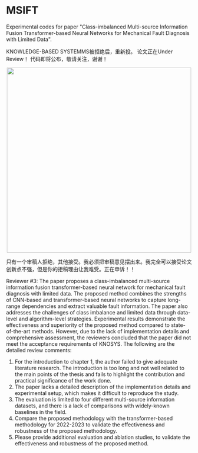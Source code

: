 # MSIFT
Experimental codes for paper "Class-imbalanced Multi-source Information Fusion Transformer-based Neural Networks for Mechanical Fault Diagnosis with Limited Data".

KNOWLEDGE-BASED SYSTEMMS被拒绝后，重新投。
论文正在Under Review！
代码即将公布，敬请关注，谢谢！


<div align=center>
<img src="https://github.com/Polimi-YuYue/MSIFT/blob/main/Framework.jpg" width="500px">
</div>

只有一个审稿人拒绝，其他接受。我必须把审稿意见摆出来。我完全可以接受论文创新点不强，但是你的拒稿理由让我难受。正在申诉！！

Reviewer #3: The paper proposes a class-imbalanced multi-source information fusion transformer-based neural network for mechanical fault diagnosis with limited data. The proposed method combines the strengths of CNN-based and transformer-based neural networks to capture long-range dependencies and extract valuable fault information. The paper also addresses the challenges of class imbalance and limited data through data-level and algorithm-level strategies. Experimental results demonstrate the effectiveness and superiority of the proposed method compared to state-of-the-art methods. However, due to the lack of implementation details and comprehensive assessment, the reviewers concluded that the paper did not meet the acceptance requirements of KNOSYS. The following are the detailed review comments:
1. For the introduction to chapter 1, the author failed to give adequate literature research. The introduction is too long and not well related to the main points of the thesis and fails to highlight the contribution and practical significance of the work done.
2. The paper lacks a detailed description of the implementation details and experimental setup, which makes it difficult to reproduce the study.
3. The evaluation is limited to four different multi-source information datasets, and there is a lack of comparisons with widely-known baselines in the field.
4. Compare the proposed methodology with the transformer-based methodology for 2022-2023 to validate the effectiveness and robustness of the proposed methodology.
5. Please provide additional evaluation and ablation studies, to validate the effectiveness and robustness of the proposed method.

